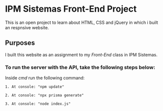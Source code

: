 # IPM Sistemas Front-End Project
This is an open project to learn about HTML, CSS and jQuery in which i built an respnsive website.
## Purposes
I built this website as an assignment to my *Front-End* class in IPM Sistemas.
### To run the server with the API, take the following steps below:
Inside *cmd* run the following command:
```
1. At console: "npm update" 
```
```
2. At console: "npx prisma generate"
```
```
3. At console: "node index.js"
```
